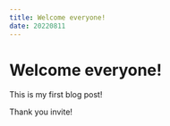 ```yaml
---
title: Welcome everyone!
date: 20220811
---
```


# Welcome everyone!

This is my first blog post!

Thank you invite!
